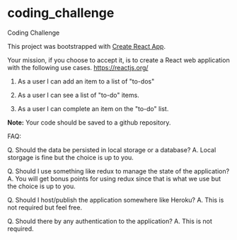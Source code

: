 # coding_challenge
Coding Challenge

This project was bootstrapped with [Create React App](https://github.com/facebookincubator/create-react-app).

Your mission, if you choose to accept it, is to create a React web application with the following use cases. https://reactjs.org/

1. As a user I can add an item to a list of "to-dos"

2. As a user I can see a list of "to-do" items.

3. As a user I can complete an item on the "to-do" list.


**Note:** Your code should be saved to a github repository.

FAQ:

Q. Should the data be persisted in local storage or a database?
A. Local storgage is fine but the choice is up to you.

Q. Should I use something like redux to manage the state of the application?
A. You will get bonus points for using redux since that is what we use but the choice is up to you.

Q. Should I host/publish the application somewhere like Heroku?
A. This is not required but feel free.

Q. Should there by any authentication to the application?
A. This is not required.


